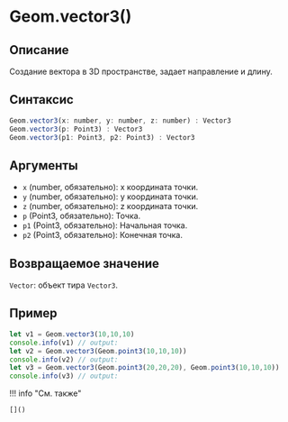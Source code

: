 # Geom.vector3()

## Описание
Создание вектора в 3D пространстве, задает направление и длину.

## Синтаксис
```javascript
Geom.vector3(x: number, y: number, z: number) : Vector3
Geom.vector3(p: Point3) : Vector3
Geom.vector3(p1: Point3, p2: Point3) : Vector3
```

## Аргументы
- `x` (number, обязательно): x координата точки.
- `y` (number, обязательно): y координата точки.
- `z` (number, обязательно): z координата точки.
- `p` (Point3, обязательно): Точка.
- `p1` (Point3, обязательно): Начальная точка.
- `p2` (Point3, обязательно): Конечная точка.

## Возвращаемое значение
`Vector`: объект тира `Vector3`.

## Пример
```javascript linenums="1"
let v1 = Geom.vector3(10,10,10)
console.info(v1) // output:
let v2 = Geom.vector3(Geom.point3(10,10,10))
console.info(v2) // output:
let v3 = Geom.vector3(Geom.point3(20,20,20), Geom.point3(10,10,10))
console.info(v3) // output:
```

!!! info "См. также"

    []()

